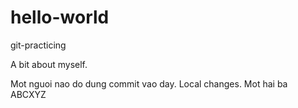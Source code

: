 # hello-world
git-practicing

A bit about myself.

Mot nguoi nao do dung commit vao day. Local changes.
Mot hai ba
ABCXYZ